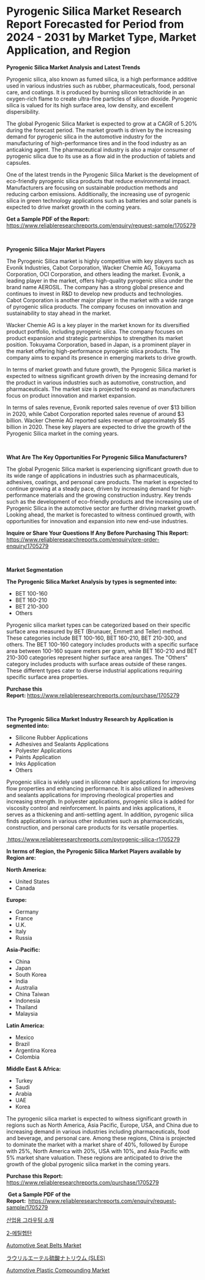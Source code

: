 <p><h1>Pyrogenic Silica Market Research Report Forecasted for Period from 2024 -  2031 by Market Type, Market Application, and Region</h1></p><p><strong>Pyrogenic Silica Market Analysis and Latest Trends</strong></p>
<p><p>Pyrogenic silica, also known as fumed silica, is a high performance additive used in various industries such as rubber, pharmaceuticals, food, personal care, and coatings. It is produced by burning silicon tetrachloride in an oxygen-rich flame to create ultra-fine particles of silicon dioxide. Pyrogenic silica is valued for its high surface area, low density, and excellent dispersibility.</p><p>The global Pyrogenic Silica Market is expected to grow at a CAGR of 5.20% during the forecast period. The market growth is driven by the increasing demand for pyrogenic silica in the automotive industry for the manufacturing of high-performance tires and in the food industry as an anticaking agent. The pharmaceutical industry is also a major consumer of pyrogenic silica due to its use as a flow aid in the production of tablets and capsules.</p><p>One of the latest trends in the Pyrogenic Silica Market is the development of eco-friendly pyrogenic silica products that reduce environmental impact. Manufacturers are focusing on sustainable production methods and reducing carbon emissions. Additionally, the increasing use of pyrogenic silica in green technology applications such as batteries and solar panels is expected to drive market growth in the coming years.</p></p>
<p><strong>Get a Sample PDF of the Report:&nbsp;</strong> <a href="https://www.reliableresearchreports.com/enquiry/request-sample/1705279">https://www.reliableresearchreports.com/enquiry/request-sample/1705279</a></p>
<p>&nbsp;</p>
<p><strong>Pyrogenic Silica Major Market Players</strong></p>
<p><p>The Pyrogenic Silica market is highly competitive with key players such as Evonik Industries, Cabot Corporation, Wacker Chemie AG, Tokuyama Corporation, OCI Corporation, and others leading the market. Evonik, a leading player in the market, offers high-quality pyrogenic silica under the brand name AEROSIL. The company has a strong global presence and continues to invest in R&D to develop new products and technologies. Cabot Corporation is another major player in the market with a wide range of pyrogenic silica products. The company focuses on innovation and sustainability to stay ahead in the market.</p><p>Wacker Chemie AG is a key player in the market known for its diversified product portfolio, including pyrogenic silica. The company focuses on product expansion and strategic partnerships to strengthen its market position. Tokuyama Corporation, based in Japan, is a prominent player in the market offering high-performance pyrogenic silica products. The company aims to expand its presence in emerging markets to drive growth.</p><p>In terms of market growth and future growth, the Pyrogenic Silica market is expected to witness significant growth driven by the increasing demand for the product in various industries such as automotive, construction, and pharmaceuticals. The market size is projected to expand as manufacturers focus on product innovation and market expansion.</p><p>In terms of sales revenue, Evonik reported sales revenue of over $13 billion in 2020, while Cabot Corporation reported sales revenue of around $3 billion. Wacker Chemie AG reported sales revenue of approximately $5 billion in 2020. These key players are expected to drive the growth of the Pyrogenic Silica market in the coming years.</p></p>
<p>&nbsp;</p>
<p><strong>What Are The Key Opportunities For Pyrogenic Silica Manufacturers?</strong></p>
<p><p>The global Pyrogenic Silica market is experiencing significant growth due to its wide range of applications in industries such as pharmaceuticals, adhesives, coatings, and personal care products. The market is expected to continue growing at a steady pace, driven by increasing demand for high-performance materials and the growing construction industry. Key trends such as the development of eco-friendly products and the increasing use of Pyrogenic Silica in the automotive sector are further driving market growth. Looking ahead, the market is forecasted to witness continued growth, with opportunities for innovation and expansion into new end-use industries.</p></p>
<p><strong>Inquire or Share Your Questions If Any Before Purchasing This Report:</strong> <a href="https://www.reliableresearchreports.com/enquiry/pre-order-enquiry/1705279">https://www.reliableresearchreports.com/enquiry/pre-order-enquiry/1705279</a></p>
<p>&nbsp;</p>
<p><strong>Market Segmentation</strong></p>
<p><strong>The Pyrogenic Silica Market Analysis by types is segmented into:</strong></p>
<p><ul><li>BET 100-160</li><li>BET 160-210</li><li>BET 210-300</li><li>Others</li></ul></p>
<p><p>Pyrogenic silica market types can be categorized based on their specific surface area measured by BET (Brunauer, Emmett and Teller) method. These categories include BET 100-160, BET 160-210, BET 210-300, and others. The BET 100-160 category includes products with a specific surface area between 100-160 square meters per gram, while BET 160-210 and BET 210-300 categories represent higher surface area ranges. The "Others" category includes products with surface areas outside of these ranges. These different types cater to diverse industrial applications requiring specific surface area properties.</p></p>
<p><strong>Purchase this Report:&nbsp;</strong><a href="https://www.reliableresearchreports.com/purchase/1705279">https://www.reliableresearchreports.com/purchase/1705279</a></p>
<p>&nbsp;</p>
<p><strong>The Pyrogenic Silica Market Industry Research by Application is segmented into:</strong></p>
<p><ul><li>Silicone Rubber Applications</li><li>Adhesives and Sealants Applications</li><li>Polyester Applications</li><li>Paints Application</li><li>Inks Application</li><li>Others</li></ul></p>
<p><p>Pyrogenic silica is widely used in silicone rubber applications for improving flow properties and enhancing performance. It is also utilized in adhesives and sealants applications for improving rheological properties and increasing strength. In polyester applications, pyrogenic silica is added for viscosity control and reinforcement. In paints and inks applications, it serves as a thickening and anti-settling agent. In addition, pyrogenic silica finds applications in various other industries such as pharmaceuticals, construction, and personal care products for its versatile properties.</p></p>
<p><a href="https://www.reliableresearchreports.com/pyrogenic-silica-r1705279">&nbsp;https://www.reliableresearchreports.com/pyrogenic-silica-r1705279</a></p>
<p><strong>In terms of Region, the Pyrogenic Silica Market Players available by Region are:</strong></p>
<p>
    <p> <strong> North America: </strong>
        <ul>
            <li>United States</li>
            <li>Canada</li>
        </ul>
        </p> 
    <p> <strong> Europe: </strong>
        <ul>
            <li>Germany</li>
            <li>France</li>
            <li>U.K.</li>
            <li>Italy</li>
            <li>Russia</li>
        </ul>
        </p> 
    <p> <strong> Asia-Pacific: </strong>
        <ul>
            <li>China</li>
            <li>Japan</li>
            <li>South Korea</li>
            <li>India</li>
            <li>Australia</li>
            <li>China Taiwan</li>
            <li>Indonesia</li>
            <li>Thailand</li>
            <li>Malaysia</li>
        </ul>
        </p> 
    <p> <strong> Latin America: </strong>
        <ul>
            <li>Mexico</li>
            <li>Brazil</li>
            <li>Argentina Korea</li>
            <li>Colombia</li>
        </ul>
        </p> 
    <p> <strong> Middle East & Africa: </strong>
        <ul>
            <li>Turkey</li>
            <li>Saudi</li>
            <li>Arabia</li>
            <li>UAE</li>
            <li>Korea</li>
        </ul>
    </p>
    </p>
<p><p>The pyrogenic silica market is expected to witness significant growth in regions such as North America, Asia Pacific, Europe, USA, and China due to increasing demand in various industries including pharmaceuticals, food and beverage, and personal care. Among these regions, China is projected to dominate the market with a market share of 40%, followed by Europe with 25%, North America with 20%, USA with 10%, and Asia Pacific with 5% market share valuation. These regions are anticipated to drive the growth of the global pyrogenic silica market in the coming years.</p></p>
<p><strong>Purchase this Report: </strong><a href="https://www.reliableresearchreports.com/purchase/1705279">https://www.reliableresearchreports.com/purchase/1705279</a></p>
<p>&nbsp;<strong>Get a Sample PDF of the Report:&nbsp;&nbsp;</strong><a href="https://www.reliableresearchreports.com/enquiry/request-sample/1705279">https://www.reliableresearchreports.com/enquiry/request-sample/1705279</a></p>
<p><strong></strong></p>
<p><p><a href="https://github.com/HarrisonKitto2022/Market-Research-Report-List-1/blob/main/6528049116178.md">산업용 그라우팅 소재</a></p><p><a href="https://github.com/oajzkywllm460/Market-Research-Report-List-2/blob/main/7752040116179.md">2-메틸헵탄</a></p><p><a href="https://github.com/nicoletavirag/Market-Research-Report-List-3/blob/main/automotive-seat-belts-market.md">Automotive Seat Belts Market</a></p><p><a href="https://github.com/DeonBoer2023/Market-Research-Report-List-1/blob/main/1483428128761.md">ラウリルエーテル硫酸ナトリウム (SLES)</a></p><p><a href="https://github.com/mauripalmi/Market-Research-Report-List-3/blob/main/automotive-plastic-compounding-market.md">Automotive Plastic Compounding Market</a></p></p>